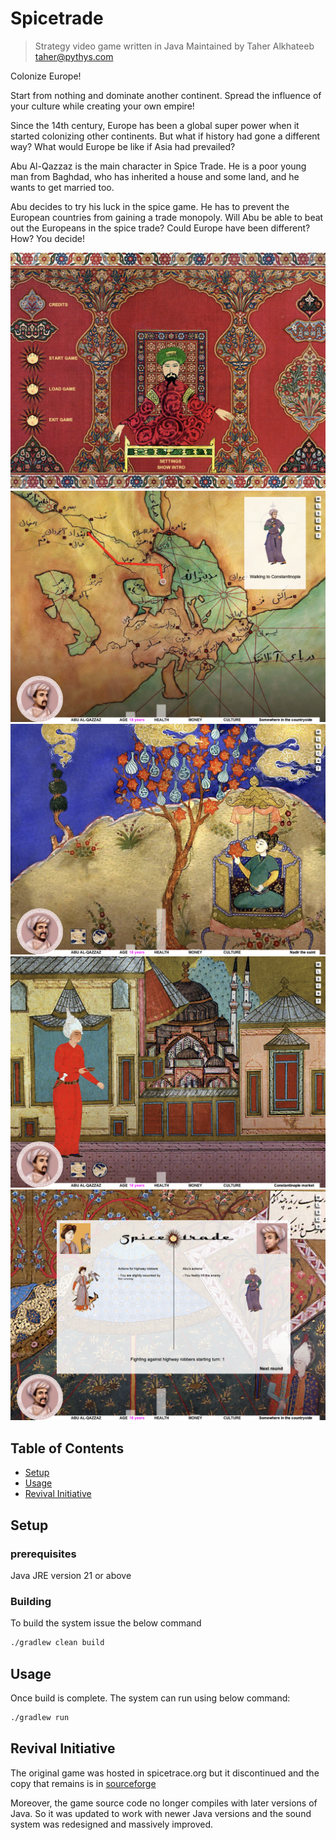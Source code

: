 # Spicetrade

> Strategy video game written in Java Maintained by Taher Alkhateeb
> <taher@pythys.com>

Colonize Europe!

Start from nothing and dominate another continent. Spread the influence of your
culture while creating your own empire!

Since the 14th century, Europe has been a global super power when it started
colonizing other continents. But what if history had gone a different way? What
would Europe be like if Asia had prevailed?

Abu Al-Qazzaz is the main character in Spice Trade. He is a poor young man from
Baghdad, who has inherited a house and some land, and he wants to get married
too.

Abu decides to try his luck in the spice game. He has to prevent the European
countries from gaining a trade monopoly. Will Abu be able to beat out the
Europeans in the spice trade? Could Europe have been different? How? You decide!

![main menu](./images/main-menu.png)
![traveling](./images/traveling.png)
![saint nadir](./images/saint-nadir.png)
![market trade](./images/market-trade.png)
![battle](./images/battle.png)

## Table of Contents

- [Setup](#setup)
- [Usage](#usage)
- [Revival Initiative](#revival-initiative)

## Setup

### prerequisites

Java JRE version 21 or above

### Building

To build the system issue the below command

```bash
./gradlew clean build
```

## Usage

Once build is complete. The system can run using below command:

```bash
./gradlew run
```

## Revival Initiative

The original game was hosted in spicetrace.org but it discontinued and the copy
that remains is in [sourceforge](https://sourceforge.net/projects/spicetrade)

Moreover, the game source code no longer compiles with later versions of Java.
So it was updated to work with newer Java versions and the sound system was
redesigned and massively improved.
